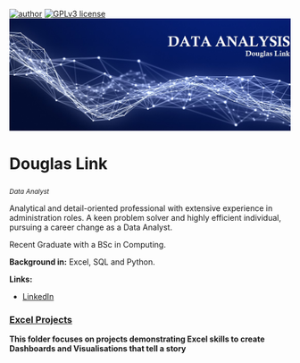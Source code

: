 [![author](https://img.shields.io/badge/author-DouglasLink-red.svg)](https://www.linkedin.com/in/douglas-dezordi-link-813b86170/) [![GPLv3 license](https://img.shields.io/badge/License-GPLv3-blue.svg)](http://perso.crans.org/besson/LICENSE.html)
  <img src="DA banner.jpg" >
</p>

# Douglas Link
<sub>*Data Analyst*</sub>

Analytical and detail-oriented professional with extensive experience in administration roles. A keen problem solver and highly efficient individual, pursuing a career change as a Data Analyst.</p>
Recent Graduate with a BSc in Computing.

**Background in:** Excel, SQL and Python. 

**Links:**
* [LinkedIn](https://bit.ly/3pjKRMo)

### [Excel Projects](https://github.com/DougLink/DataAnalysis/tree/main/Excel)

**This folder focuses on projects demonstrating Excel skills to create Dashboards and Visualisations that tell a story**

